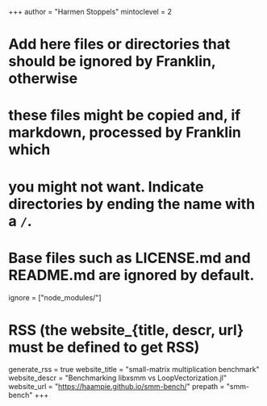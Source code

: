 <!--
Add here global page variables to use throughout your website.
-->
+++
author = "Harmen Stoppels"
mintoclevel = 2

# Add here files or directories that should be ignored by Franklin, otherwise
# these files might be copied and, if markdown, processed by Franklin which
# you might not want. Indicate directories by ending the name with a `/`.
# Base files such as LICENSE.md and README.md are ignored by default.
ignore = ["node_modules/"]

# RSS (the website_{title, descr, url} must be defined to get RSS)
generate_rss = true
website_title = "small-matrix multiplication benchmark"
website_descr = "Benchmarking libxsmm vs LoopVectorization.jl"
website_url   = "https://haampie.github.io/smm-bench/"
prepath       = "smm-bench"
+++
